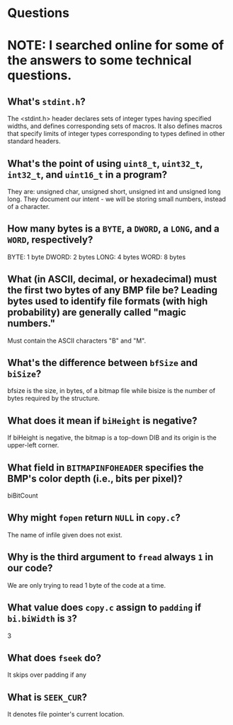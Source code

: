 # Questions

# NOTE: I searched online for some of the answers to some technical questions. 

## What's `stdint.h`?

The <stdint.h> header declares sets of integer types having specified widths, and defines corresponding sets of macros. It also defines macros that specify limits of integer types corresponding to types defined in other standard headers.

## What's the point of using `uint8_t`, `uint32_t`, `int32_t`, and `uint16_t` in a program?

They are: unsigned char, unsigned short, unsigned int and unsigned long long. They document our intent - we will be storing small numbers, instead of a character.

## How many bytes is a `BYTE`, a `DWORD`, a `LONG`, and a `WORD`, respectively?

BYTE: 1 byte
DWORD: 2 bytes
LONG: 4 bytes
WORD: 8 bytes

## What (in ASCII, decimal, or hexadecimal) must the first two bytes of any BMP file be? Leading bytes used to identify file formats (with high probability) are generally called "magic numbers."

Must contain the ASCII characters "B" and "M".

## What's the difference between `bfSize` and `biSize`?

bfsize is the size, in bytes, of a bitmap file while bisize is the number of bytes required by the structure.

## What does it mean if `biHeight` is negative?

If biHeight is negative, the bitmap is a top-down DIB and its origin is the upper-left corner.

## What field in `BITMAPINFOHEADER` specifies the BMP's color depth (i.e., bits per pixel)?

biBitCount

## Why might `fopen` return `NULL` in `copy.c`?

The name of infile given does not exist.

## Why is the third argument to `fread` always `1` in our code?

We are only trying to read 1 byte of the code at a time. 

## What value does `copy.c` assign to `padding` if `bi.biWidth` is `3`?

3

## What does `fseek` do?

It skips over padding if any

## What is `SEEK_CUR`?

It denotes file pointer's current location.
